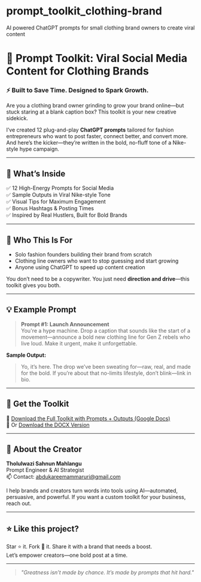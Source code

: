 # prompt_toolkit_clothing-brand
AI powered ChatGPT prompts for small clothing brand owners to create viral content 
# 🧠 Prompt Toolkit: Viral Social Media Content for Clothing Brands

### ⚡️ Built to Save Time. Designed to Spark Growth.

Are you a clothing brand owner grinding to grow your brand online—but stuck staring at a blank caption box? This toolkit is your new creative sidekick.

I’ve created 12 plug-and-play **ChatGPT prompts** tailored for fashion entrepreneurs who want to post faster, connect better, and convert more. And here’s the kicker—they’re written in the bold, no-fluff tone of a Nike-style hype campaign.

---

## 🚀 What’s Inside

✅ 12 High-Energy Prompts for Social Media  
✅ Sample Outputs in Viral Nike-style Tone  
✅ Visual Tips for Maximum Engagement  
✅ Bonus Hashtags & Posting Times  
✅ Inspired by Real Hustlers, Built for Bold Brands

---

## 👀 Who This Is For

- Solo fashion founders building their brand from scratch  
- Clothing line owners who want to stop guessing and start growing  
- Anyone using ChatGPT to speed up content creation  

You don’t need to be a copywriter. You just need **direction and drive**—this toolkit gives you both.

---

## 💡 Example Prompt

> **Prompt #1: Launch Announcement**  
> You're a hype machine. Drop a caption that sounds like the start of a movement—announce a bold new clothing line for Gen Z rebels who live loud. Make it urgent, make it unforgettable.

**Sample Output:**  
> Yo, it’s here. The drop we’ve been sweating for—raw, real, and made for the bold. If you’re about that no-limits lifestyle, don’t blink—link in bio.

---

## 📎 Get the Toolkit

📄 [Download the Full Toolkit with Prompts + Outputs (Google Docs)](https://docs.google.com/document/d/1WaMPu_GXYl4VLP9eexWB9FRMxvUemJImwFBlpmO7YOs/edit?usp=drivesdk)  
📁 Or [Download the DOCX Version](./Prompt_Toolkit_Nike_Style_Updated.docx)

---

## 👋 About the Creator

**Tholulwazi Sahnun Mahlangu**  
Prompt Engineer & AI Strategist  
📫 Contact: abdukareemammaruri@gmail.com

I help brands and creators turn words into tools using AI—automated, persuasive, and powerful. If you want a custom toolkit for your business, reach out.

---

## ⭐ Like this project?

Star ⭐ it. Fork 🍴 it. Share it with a brand that needs a boost.  
Let’s empower creators—one bold post at a time.

---

> _"Greatness isn’t made by chance. It’s made by prompts that hit hard."_  
